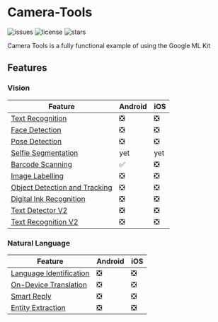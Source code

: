 # Camera-Tools
![issues](https://img.shields.io/github/issues/AlexsandroZanella2/Camera-Tools)
![license](https://img.shields.io/github/license/AlexsandroZanella2/Camera-Tools)
![stars](https://img.shields.io/github/stars/AlexsandroZanella2/Camera-Tools)

Camera Tools is a fully functional example of using the Google ML Kit

## Features

### Vision

| Feature                                                                                       | Android | iOS |
|-----------------------------------------------------------------------------------------------|---------|-----|
|[Text Recognition](https://developers.google.com/ml-kit/vision/text-recognition)               | ❎      | ❎  |
|[Face Detection](https://developers.google.com/ml-kit/vision/face-detection)                   | ❎      | ❎  |
|[Pose Detection](https://developers.google.com/ml-kit/vision/pose-detection)                   | ❎      | ❎  |
|[Selfie Segmentation](https://developers.google.com/ml-kit/vision/selfie-segmentation)         | yet     | yet |
|[Barcode Scanning](https://developers.google.com/ml-kit/vision/barcode-scanning)               | ✅      | ❎  |
|[Image Labelling](https://developers.google.com/ml-kit/vision/image-labeling)                  | ❎      | ❎  |
|[Object Detection and Tracking](https://developers.google.com/ml-kit/vision/object-detection)  | ❎      | ❎ |
|[Digital Ink Recognition](https://developers.google.com/ml-kit/vision/digital-ink-recognition) | ❎      | ❎  |
|[Text Detector V2](https://developers.google.com/ml-kit/vision/text-recognition/v2)            | ❎      | ❎ |
|[Text Recognition V2](https://developers.google.com/ml-kit/vision/text-recognition/v2)         | ❎      | ❎ |

### Natural Language

| Feature                                                                                       | Android | iOS |
|-----------------------------------------------------------------------------------------------|---------|-----|
|[Language Identification](https://developers.google.com/ml-kit/language/identification)        | ❎      | ❎  |
|[On-Device Translation](https://developers.google.com/ml-kit/language/translation)             | ❎      | ❎ |
|[Smart Reply](https://developers.google.com/ml-kit/language/smart-reply)                       | ❎      | ❎ |
|[Entity Extraction](https://developers.google.com/ml-kit/language/entity-extraction)           | ❎      | ❎ |
